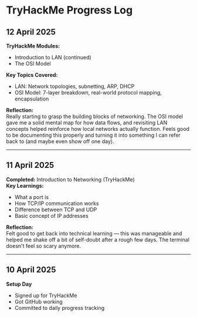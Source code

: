 # TryHackMe Progress Log

## 12 April 2025  
**TryHackMe Modules:**  
- Introduction to LAN (continued)  
- The OSI Model  

**Key Topics Covered:**  
- LAN: Network topologies, subnetting, ARP, DHCP  
- OSI Model: 7-layer breakdown, real-world protocol mapping, encapsulation  

**Reflection:**  
Really starting to grasp the building blocks of networking. The OSI model gave me a solid mental map for how data flows, and revisiting LAN concepts helped reinforce how local networks actually function. Feels good to be documenting this properly and turning it into something I can refer back to (and maybe even show off one day).

---

## 11 April 2025
**Completed:** Introduction to Networking (TryHackMe)  
**Key Learnings:**
- What a port is
- How TCP/IP communication works
- Difference between TCP and UDP
- Basic concept of IP addresses

**Reflection:**  
Felt good to get back into technical learning — this was manageable and helped me shake off a bit of self-doubt after a rough few days. The terminal doesn't feel so scary anymore.

---

## 10 April 2025
**Setup Day**
- Signed up for TryHackMe
- Got GitHub working
- Committed to daily progress tracking

